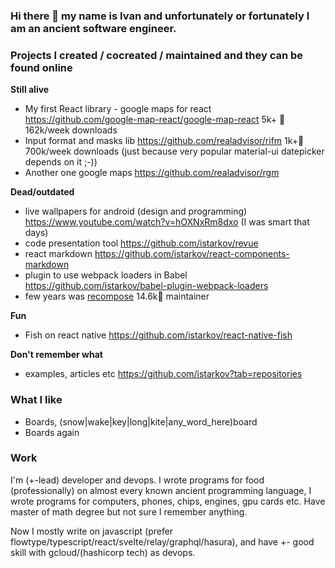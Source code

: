 ### Hi there 👋 my name is Ivan and unfortunately or fortunately I am an ancient software engineer.

### Projects I created / cocreated / maintained and they can be found online

**Still alive**

- My first React library - google maps for react https://github.com/google-map-react/google-map-react 5k+ 🌟 162k/week downloads
- Input format and masks lib https://github.com/realadvisor/rifm 1k+🌟 700k/week downloads (just because very popular material-ui datepicker depends on it ;-))
- Another one google maps https://github.com/realadvisor/rgm

**Dead/outdated**

- live wallpapers for android (design and programming) https://www.youtube.com/watch?v=hOXNxRm8dxo (I was smart that days)
- code presentation tool https://github.com/istarkov/revue
- react markdown https://github.com/istarkov/react-components-markdown
- plugin to use webpack loaders in Babel https://github.com/istarkov/babel-plugin-webpack-loaders
- few years was [recompose](https://github.com/acdlite/recompose) 14.6k🌟 maintainer

**Fun**

- Fish on react native https://github.com/istarkov/react-native-fish

**Don't remember what**

- examples, articles etc https://github.com/istarkov?tab=repositories

### What I like

- Boards, (snow|wake|key|long|kite|any_word_here)board
- Boards again

### Work

I'm (+-lead) developer and devops. I wrote programs for food (professionally) on almost every known ancient programming language, I wrote programs for computers, phones, chips, engines, gpu cards etc. Have master of math degree but not sure I remember anything. 

Now I mostly write on javascript (prefer flowtype/typescript/react/svelte/relay/graphql/hasura), and have +- good skill with gcloud/(hashicorp tech) as devops.

